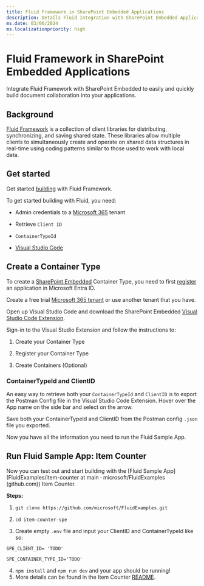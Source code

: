 ```yaml
---
title: Fluid Framework in SharePoint Embedded Applications 
description: Details Fluid Integration with SharePoint Embedded Applications
ms.date: 03/06/2024
ms.localizationpriority: high
---
```


# Fluid Framework in SharePoint Embedded Applications 
Integrate Fluid Framework with SharePoint Embedded to easily and quickly build document collaboration into your applications.

 
## Background 

[Fluid Framework](https://fluidframework.com/) is a collection of client libraries for distributing, synchronizing, and saving shared state. These libraries allow multiple clients to simultaneously create and operate on shared data structures in real-time using coding patterns similar to those used to work with local data. 
 

## Get started 

Get started [building](https://github.com/microsoft/FluidExamples/) with Fluid Framework.

 

To get started building with Fluid, you need: 

- Admin credentials to a [Microsoft 365](https://www.microsoft.com/en-us/microsoft-365/enterprise/microsoft365-plans-and-pricing) tenant

- Retrieve `Client ID` 

- `ContainerTypeId` 

- [Visual Studio Code](https://code.visualstudio.com/download)

 

## Create a Container Type

To create a [SharePoint Embedded](./../overview.md) Container Type, you need to first [register](https://learn.microsoft.com/azure/healthcare-apis/register-application) an application in Microsoft Entra ID. 

Create a free trial [Microsoft 365 tenant](https://www.microsoft.com/microsoft-365/enterprise/microsoft365-plans-and-pricing) or use another tenant that you have.

Open up Visual Studio Code and download the SharePoint Embedded [Visual Studio Code Extension](.././getting-started/spembedded-for-vscode.md).

Sign-in to the Visual Studio Extension and follow the instructions to: 

1. Create your Container Type 

2. Register your Container Type 

3. Create Containers (Optional) 

 

### ContainerTypeId and ClientID 

An easy way to retrieve both your `ContainerTypeId` and `ClientID` is to export the Postman Config file in the Visual Studio Code Extension. Hover over the App name on the side bar and select on the arrow. 

Save both your ContainerTypeId and ClientID from the Postman config `.json` file you exported.  

Now you have all the information you need to run the Fluid Sample App. 

 

## Run Fluid Sample App: Item Counter 

Now you can test out and start building with the [Fluid Sample App](FluidExamples/item-counter at main · microsoft/FluidExamples (github.com)) Item Counter. 

 

**Steps:** 

1. `git clone https://github.com/microsoft/FluidExamples.git ` 

2. `cd item-counter-spe` 

3. Create empty `.env` file and input your ClientID and ContainerTypeId like so: 

```
SPE_CLIENT_ID= 'TODO' 

SPE_CONTAINER_TYPE_ID='TODO' 
``` 

4. `npm install` and `npm run dev` and your app should be running! 
5. More details can be found in the Item Counter [README](https://github.com/microsoft/FluidExamples/tree/main/item-counter-spe).

 

 

 